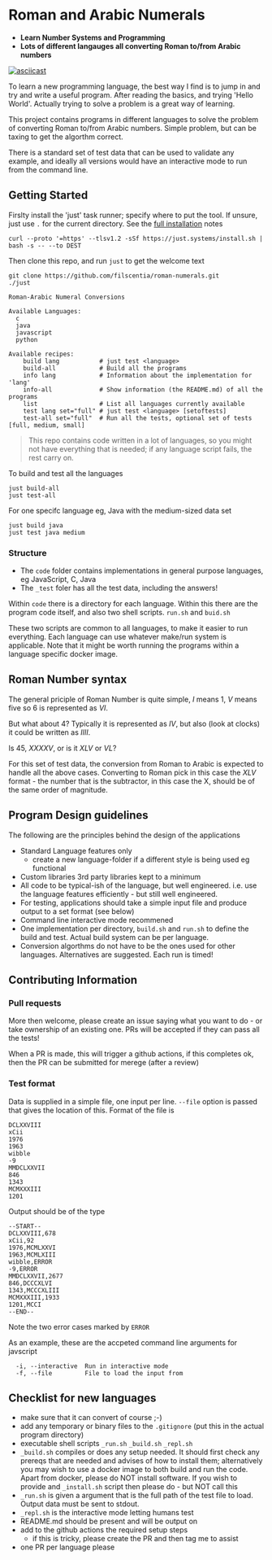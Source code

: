 # Roman and Arabic Numerals

- **Learn Number Systems and Programming**
- **Lots of different langauges all converting Roman to/from Arabic numbers**

[![asciicast](https://asciinema.org/a/491480.svg)](https://asciinema.org/a/491480)


To learn a new programming language, the best way I find is to jump in and try and write a useful program. After reading the basics, and trying 'Hello World'.  Actually trying to solve a problem is a great way of learning.

This project contains programs in different languages to solve the problem of converting Roman to/from Arabic numbers. Simple problem, but can be taxing to get the algorthm correct. 

There is a standard set of test data that can be used to validate any example, and ideally all versions would have an interactive mode to run from the command line. 

## Getting Started 

Firslty install the 'just' task runner; specify where to put the tool. If unsure, just use `.` for the current directory. See the [full installation](https://github.com/casey/just#installation) notes

```shell
curl --proto '=https' --tlsv1.2 -sSf https://just.systems/install.sh | bash -s -- --to DEST
```

Then clone this repo, and run `just` to get the welcome text

```shell
git clone https://github.com/filscentia/roman-numerals.git
./just

Roman-Arabic Numeral Conversions

Available Languages:
  c
  java
  javascript
  python

Available recipes:
    build lang           # just test <language>
    build-all            # Build all the programs
    info lang            # Information about the implementation for 'lang'
    info-all             # Show information (the README.md) of all the programs
    list                 # List all languages currently available
    test lang set="full" # just test <language> [setoftests]
    test-all set="full"  # Run all the tests, optional set of tests [full, medium, small]

```

> This repo contains code written in a lot of languages, so you might not have everything that is needed; if any language script fails, the rest carry on. 

To build and test all the languages

```shell
just build-all
just test-all
```

For one specifc language eg, Java with the medium-sized data set

```shell
just build java 
just test java medium
```

### Structure
 - The `code` folder  contains implementations in general purpose languages, eg JavaScript, C, Java
 - The `_test` foler has all the test data, including the answers!

Within `code` there is a directory for each language. Within this there are the program code itself, and also two shell scripts. `run.sh` and `buid.sh`

These two scripts are common to all languages, to make it easier to run everything. Each language can use whatever make/run system is applicable. Note that it might be worth running the programs within a language specific docker image.

## Roman Number syntax

The general priciple of Roman Number is quite simple, *I* means 1, *V* means five so 6 is represented as *VI*.

But what about 4? Typically it is represented as *IV*, but also (look at clocks) it could be written as *IIII*.

Is 45, *XXXXV*, or is it *XLV* or *VL*?  

For this set of test data, the conversion from Roman to Arabic is expected to handle all the above cases. Converting to Roman pick in this case the *XLV* format - the number that is the subtractor, in this case the X, should be of the same order of magnitude.  


## Program Design guidelines

The following are the principles behind the design of the applications

- Standard Language features only
  - create a new language-folder if a different style is being used eg functional
- Custom libraries 3rd party libraries kept to a minimum
- All code to be typical-ish of the language, but well engineered. i.e. use the language features efficiently - but still well engineered. 
- For testing, applications should take a simple input file and produce output to a set format (see below)
- Command line interactive mode recommened
- One implementation per directory, `build.sh` and `run.sh` to define the build and test. Actual build system can be per language.
- Conversion algorthms do not have to be the ones used for other languages. Alternatives are suggested. Each run is timed!


## Contributing Information

### Pull requests
More then welcome, please create an issue saying what you want to do - or take ownership of an existing one.  PRs will be accepted if they can pass all the tests! 

When a PR is made, this will trigger a github actions, if this completes ok, then the PR can be submitted for merege (after a review)

### Test format
Data is supplied in a simple file, one input per line. `--file` option is passed that gives the location of this. Format of the file is 

```
DCLXXVIII
xCii
1976
1963
wibble
-9
MMDCLXXVII
846
1343
MCMXXXIII
1201
```

Output should be of the type
```
--START--
DCLXXVIII,678
xCii,92
1976,MCMLXXVI
1963,MCMLXIII
wibble,ERROR
-9,ERROR
MMDCLXXVII,2677
846,DCCCXLVI
1343,MCCCXLIII
MCMXXXIII,1933
1201,MCCI
--END--
```

Note the two error cases marked by `ERROR`

As an example, these are the accpeted command line arguments for javscript
```
  -i, --interactive  Run in interactive mode
  -f, --file         File to load the input from
```

## Checklist for new languages

- make sure that it can convert of course ;-)
- add any temporary or binary files to the `.gitignore` (put this in the actual program directory)
- executable shell scripts `_run.sh` `_build.sh` `_repl.sh` 
- `_build.sh` compiles or does any setup needed. It should first check any prereqs that are needed and advises of how to install them; alternatively you may wish to use a docker image to both build and run the code. Apart from docker, please do NOT install software. If you wish to provide and `_install.sh` script then please do - but NOT call this
- `_run.sh` is given a argument that is the full path of the test file to load. Output data must be sent to stdout. 
- `_repl.sh` is the interactive mode letting humans test
- README.md should be present and will be output on  
- add to the github actions the required setup steps
  - if this is tricky, please create the PR and then tag me to assist
- one PR per language please
